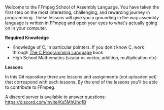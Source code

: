 Welcome to the FFmpeg School of Assembly Language. You have taken the first step on the most interesting, challenging, and rewarding journey in programming. These lessons will give you a grounding in the way assembly language is written in FFmpeg and open your eyes to what's actually going on in your computer.

**Required Knowledge**

* Knowledge of C, in particular pointers. If you don't know C, work through [The C Programming Language](https://en.wikipedia.org/wiki/The_C_Programming_Language) book  
* High School Mathematics (scalar vs vector, addition, multiplication etc)

**Lessons**

In this Git repository there are lessons and assignments (not uploaded yet) that correspond with each lessons. By the end of the lessons you'll be able to contribute to FFmpeg.

A discord server is available to answer questions:
https://discord.com/invite/Ks5MhUhqfB
